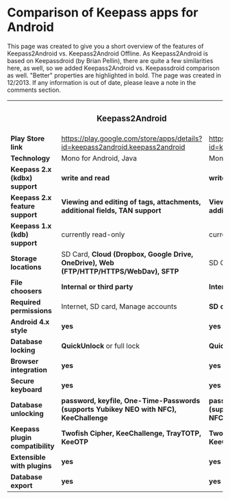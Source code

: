 <div class="wikidoc">
<h1>Comparison of Keepass apps for Android</h1>
<p>This page was created to give you a short overview of the features of Keepass2Android vs. Keepass2Android Offline. As Keepass2Android is based on Keepassdroid (by Brian Pellin), there are quite a few similarities here, as well, so we added Keepass2Android
 vs. Keepassdroid comparison as well. &quot;Better&quot; properties are highlighted in bold. The page was created in 12/2013. If any information is out of date, please leave a note in the comments section.</p>
<table>
<tbody>
<tr>
<th>&nbsp;</th>
<th>
<h3>Keepass2Android</h3>
</th>
<th>
<h3>Keepass2Android Offline</h3>
</th>
<th>
<h3>Keepassdroid</h3>
</th>
</tr>
<tr>
<td><strong>Play Store link</strong></td>
<td><a href="https://play.google.com/store/apps/details?id=keepass2android.keepass2android">https://play.google.com/store/apps/details?id=keepass2android.keepass2android</a></td>
<td><a href="https://play.google.com/store/apps/details?id=keepass2android.keepass2android_nonet">https://play.google.com/store/apps/details?id=keepass2android.keepass2android_nonet</a></td>
<td><a href="https://play.google.com/store/apps/details?id=com.android.keepass">https://play.google.com/store/apps/details?id=com.android.keepass</a></td>
</tr>
<tr>
<td><strong>Technology</strong></td>
<td>Mono for Android, Java</td>
<td>Mono for Android, Java</td>
<td>Java</td>
</tr>
<tr>
<td><strong>Keepass 2.x (kdbx) support</strong></td>
<td><strong>write and read</strong></td>
<td><strong>write and read</strong></td>
<td>read (write in beta)</td>
</tr>
<tr>
<td><strong>Keepass 2.x feature support</strong></td>
<td><strong>Viewing and editing of tags, attachments, additional fields, TAN support</strong></td>
<td><strong>Viewing and editing of tags, attachments, additional fields, TAN support</strong></td>
<td>Edit standard fields only, no display/edit of attachments</td>
</tr>
<tr>
<td><strong>Keepass 1.x (kdb) support</strong></td>
<td>currently read-only</td>
<td>currently read-only</td>
<td><strong>yes</strong></td>
</tr>
<tr>
<td><strong>Storage locations</strong></td>
<td>SD Card,<strong> Cloud (Dropbox, Google Drive, OneDrive), Web (FTP/HTTP/HTTPS/WebDav), SFTP</strong></td>
<td>SD Card</td>
<td>SD Card</td>
</tr>
<tr>
<td><strong>File choosers</strong></td>
<td><strong>Internal or third party</strong></td>
<td><strong>Internal or third party</strong></td>
<td>Third party</td>
</tr>
<tr>
<td><strong>Required permissions</strong></td>
<td>Internet, SD card, Manage accounts</td>
<td><strong>SD card</strong></td>
<td><strong>SD card</strong></td>
</tr>
<tr>
<td><strong>Android 4.x style</strong></td>
<td><strong>yes</strong></td>
<td><strong>yes</strong></td>
<td>no</td>
</tr>
<tr>
<td><strong>Database locking</strong></td>
<td><strong>QuickUnlock</strong> or full lock</td>
<td><strong>QuickUnlock</strong> or full lock</td>
<td>Full lock only</td>
</tr>
<tr>
<td><strong>Browser integration</strong></td>
<td><strong>yes</strong></td>
<td><strong>yes</strong></td>
<td>no</td>
</tr>
<tr>
<td><strong>Secure keyboard</strong></td>
<td><strong>yes</strong></td>
<td><strong>yes</strong></td>
<td>no</td>
</tr>
<tr>
<td><strong>Database unlocking</strong></td>
<td><strong>password, keyfile, One-Time-Passwords (supports Yubikey NEO with NFC), KeeChallenge</strong></td>
<td><strong>password, keyfile, One-Time-Passwords (supports Yubikey NEO with NFC),&nbsp;KeeChallenge</strong></td>
<td>password, keyfile</td>
</tr>
<tr>
<td><strong>Keepass plugin compatibility</strong></td>
<td><strong>Twofish Cipher, KeeChallenge, TrayTOTP, KeeOTP</strong></td>
<td><strong>Twofish Cipher, KeeChallenge, TrayTOTP, KeeOTP</strong></td>
<td>Twofish Cipher</td>
</tr>
<tr>
<td><strong>Extensible with plugins</strong></td>
<td><strong>yes</strong></td>
<td><strong>yes</strong></td>
<td>no</td>
</tr>
<tr>
<td><strong>Database export</strong></td>
<td><strong>yes</strong></td>
<td><strong>yes</strong></td>
<td>no</td>
</tr>
</tbody>
</table>
<p>&nbsp;</p>
</div><div class="ClearBoth"></div>